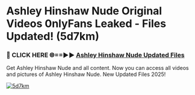 # Ashley Hinshaw Nude Original Videos 0nlyFans Leaked - Files Updated! (5d7km)

<h3>🔴 CLICK HERE 🌐==►► <a href="https://tinyurl.com/yc6ubb5a" rel="nofollow">Ashley Hinshaw Nude Updated Files</a></h3>

Get Ashley Hinshaw Nude and all content. Now you can access all videos and pictures of Ashley Hinshaw Nude. New Updated Files 2025!

[![5d7km](https://i.imgur.com/7eu0CRL.gif)](https://tinyurl.com/yc6ubb5a)
